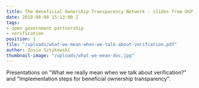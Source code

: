 ```yaml
---
title: The Beneficial Ownership Transparency Network - slides from OGP Summit 2018
date: 2018-08-08 15:13:00 Z
tags:
- open government partnership
- verification
position: 1
file: "/uploads/what-we-mean-when-we-talk-about-verifcation.pdf"
author: Zosia Sztykowski
thumbnail-image: "/uploads/what-we-mean-doc.jpg"
---
```


Presentations on "What we really mean when we talk about verification?" and "Implementation steps for beneficial ownership transparency".
